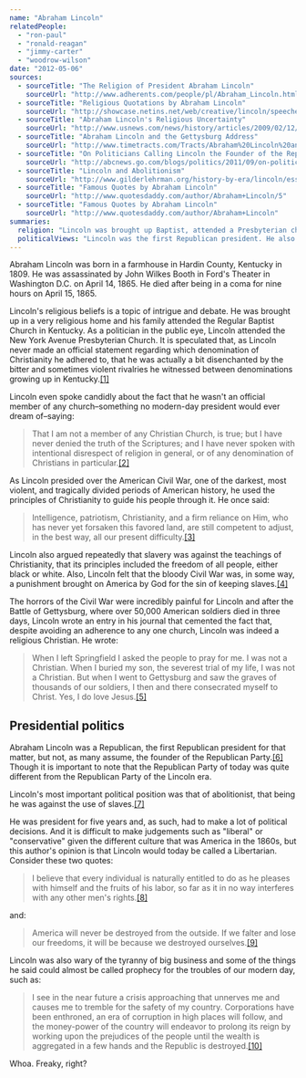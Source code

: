 ```yaml
---
name: "Abraham Lincoln"
relatedPeople:
  - "ron-paul"
  - "ronald-reagan"
  - "jimmy-carter"
  - "woodrow-wilson"
date: "2012-05-06"
sources:
  - sourceTitle: "The Religion of President Abraham Lincoln"
    sourceUrl: "http://www.adherents.com/people/pl/Abraham_Lincoln.html"
  - sourceTitle: "Religious Quotations by Abraham Lincoln"
    sourceUrl: "http://showcase.netins.net/web/creative/lincoln/speeches/faithquotes.htm"
  - sourceTitle: "Abraham Lincoln's Religious Uncertainty"
    sourceUrl: "http://www.usnews.com/news/history/articles/2009/02/12/abraham-lincolns-religious-uncertainty?page=2"
  - sourceTitle: "Abraham Lincoln and the Gettysburg Address"
    sourceUrl: "http://www.timetracts.com/Tracts/Abraham%20Lincoln%20and%20the%20Gettysburg%20Address.htm"
  - sourceTitle: "On Politicians Calling Lincoln the Founder of the Republican Party"
    sourceUrl: "http://abcnews.go.com/blogs/politics/2011/09/on-politicians-calling-lincoln-the-founder-of-the-republican-party/"
  - sourceTitle: "Lincoln and Abolitionism"
    sourceUrl: "http://www.gilderlehrman.org/history-by-era/lincoln/essays/lincoln-and-abolitionism"
  - sourceTitle: "Famous Quotes by Abraham Lincoln"
    sourceUrl: "http://www.quotesdaddy.com/author/Abraham+Lincoln/5"
  - sourceTitle: "Famous Quotes by Abraham Lincoln"
    sourceUrl: "http://www.quotesdaddy.com/author/Abraham+Lincoln"
summaries:
  religion: "Lincoln was brought up Baptist, attended a Presbyterian church while president, but he never officially joined any church--a matter of controversy to this day. He was, however, highly religious."
  politicalViews: "Lincoln was the first Republican president. He also championed freeing the slaves, his greatest legacy. His focus on individual freedoms and liberties probably would have put him the in Libertarian camp in today's American political environment."
---
```


Abraham Lincoln was born in a farmhouse in Hardin County, Kentucky in 1809. He was assassinated by John Wilkes Booth in Ford's Theater in Washington D.C. on April 14, 1865. He died after being in a coma for nine hours on April 15, 1865.

Lincoln's religious beliefs is a topic of intrigue and debate. He was brought up in a very religious home and his family attended the Regular Baptist Church in Kentucky. As a politician in the public eye, Lincoln attended the New York Avenue Presbyterian Church. It is speculated that, as Lincoln never made an official statement regarding which denomination of Christianity he adhered to, that he was actually a bit disenchanted by the bitter and sometimes violent rivalries he witnessed between denominations growing up in Kentucky.<a class="source-citation" href="#http%3A%2F%2Fwww.adherents.com%2Fpeople%2Fpl%2FAbraham_Lincoln.html" title="The Religion of President Abraham Lincoln">[1]</a>

Lincoln even spoke candidly about the fact that he wasn't an official member of any church–something no modern-day president would ever dream of–saying:

>That I am not a member of any Christian Church, is true; but I have never denied the truth of the Scriptures; and I have never spoken with intentional disrespect of religion in general, or of any denomination of Christians in particular.<a class="source-citation" href="#http%3A%2F%2Fshowcase.netins.net%2Fweb%2Fcreative%2Flincoln%2Fspeeches%2Ffaithquotes.htm" title="Religious Quotations by Abraham Lincoln">[2]</a>

As Lincoln presided over the American Civil War, one of the darkest, most violent, and tragically divided periods of American history, he used the principles of Christianity to guide his people through it. He once said:

>Intelligence, patriotism, Christianity, and a firm reliance on Him, who has never yet forsaken this favored land, are still competent to adjust, in the best way, all our present difficulty.<a class="source-citation" href="#http%3A%2F%2Fshowcase.netins.net%2Fweb%2Fcreative%2Flincoln%2Fspeeches%2Ffaithquotes.htm" title="Religious Quotations by Abraham Lincoln">[3]</a>

Lincoln also argued repeatedly that slavery was against the teachings of Christianity, that its principles included the freedom of all people, either black or white. Also, Lincoln felt that the bloody Civil War was, in some way, a punishment brought on America by God for the sin of keeping slaves.<a class="source-citation" href="#http%3A%2F%2Fwww.usnews.com%2Fnews%2Fhistory%2Farticles%2F2009%2F02%2F12%2Fabraham-lincolns-religious-uncertainty%3Fpage%3D2" title="Abraham Lincoln&apos;s Religious Uncertainty">[4]</a>

The horrors of the Civil War were incredibly painful for Lincoln and after the Battle of Gettysburg, where over 50,000 American soldiers died in three days, Lincoln wrote an entry in his journal that cemented the fact that, despite avoiding an adherence to any one church, Lincoln was indeed a religious Christian. He wrote:

>When I left Springfield I asked the people to pray for me. I was not a Christian. When I buried my son, the severest trial of my life, I was not a Christian. But when I went to Gettysburg and saw the graves of thousands of our soldiers, I then and there consecrated myself to Christ. Yes, I do love Jesus.<a class="source-citation" href="#http%3A%2F%2Fwww.timetracts.com%2FTracts%2FAbraham%2520Lincoln%2520and%2520the%2520Gettysburg%2520Address.htm" title="Abraham Lincoln and the Gettysburg Address">[5]</a>

## Presidential politics

Abraham Lincoln was a Republican, the first Republican president for that matter, but not, as many assume, the founder of the Republican Party.<a class="source-citation" href="#http%3A%2F%2Fabcnews.go.com%2Fblogs%2Fpolitics%2F2011%2F09%2Fon-politicians-calling-lincoln-the-founder-of-the-republican-party%2F" title="On Politicians Calling Lincoln the Founder of the Republican Party">[6]</a> Though it is important to note that the Republican Party of today was quite different from the Republican Party of the Lincoln era.

Lincoln's most important political position was that of abolitionist, that being he was against the use of slaves.<a class="source-citation" href="#http%3A%2F%2Fwww.gilderlehrman.org%2Fhistory-by-era%2Flincoln%2Fessays%2Flincoln-and-abolitionism" title="Lincoln and Abolitionism">[7]</a>

He was president for five years and, as such, had to make a lot of political decisions. And it is difficult to make judgements such as "liberal" or "conservative" given the different culture that was America in the 1860s, but this author's opinion is that Lincoln would today be called a Libertarian. Consider these two quotes:

>I believe that every individual is naturally entitled to do as he pleases with himself and the fruits of his labor, so far as it in no way interferes with any other men's rights.<a class="source-citation" href="#http%3A%2F%2Fwww.quotesdaddy.com%2Fauthor%2FAbraham%2BLincoln%2F5" title="Famous Quotes by Abraham Lincoln">[8]</a>

and:

>America will never be destroyed from the outside. If we falter and lose our freedoms, it will be because we destroyed ourselves.<a class="source-citation" href="#http%3A%2F%2Fwww.quotesdaddy.com%2Fauthor%2FAbraham%2BLincoln" title="Famous Quotes by Abraham Lincoln">[9]</a>

Lincoln was also wary of the tyranny of big business and some of the things he said could almost be called prophecy for the troubles of our modern day, such as:

>I see in the near future a crisis approaching that unnerves me and causes me to tremble for the safety of my country. Corporations have been enthroned, an era of corruption in high places will follow, and the money-power of the country will endeavor to prolong its reign by working upon the prejudices of the people until the wealth is aggregated in a few hands and the Republic is destroyed.<a class="source-citation" href="#http%3A%2F%2Fwww.quotesdaddy.com%2Fauthor%2FAbraham%2BLincoln%2F5" title="Famous Quotes by Abraham Lincoln">[10]</a>

Whoa. Freaky, right?